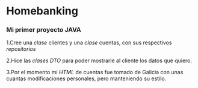 # Homebanking
### Mi primer proyecto **JAVA**
 1.Cree una *clase* clientes y una *clase* cuentas, con sus respectivos *repositorios*
 
 
 2.Hice las *clases DTO* para poder mostrarle al cliente los datos que quiero.
 
 
 3.Por el momento mi *HTML* de cuentas fue tomado de Galicia con unas cuantas modificaciones personales, pero manteniendo su estilo.
